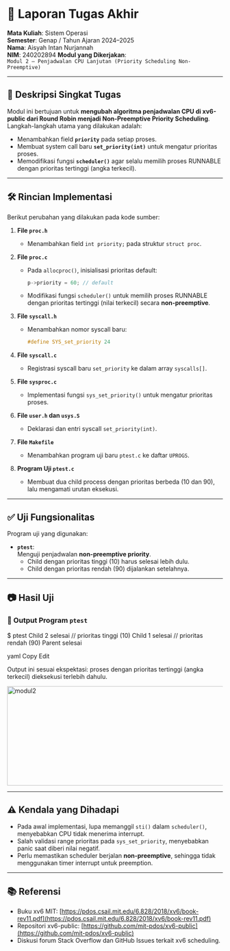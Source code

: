 # 📝 Laporan Tugas Akhir

**Mata Kuliah**: Sistem Operasi  
**Semester**: Genap / Tahun Ajaran 2024–2025  
**Nama**: Aisyah Intan Nurjannah  
**NIM**: 240202894
**Modul yang Dikerjakan**:  
`Modul 2 – Penjadwalan CPU Lanjutan (Priority Scheduling Non-Preemptive)`

---

## 📌 Deskripsi Singkat Tugas

Modul ini bertujuan untuk **mengubah algoritma penjadwalan CPU di xv6-public dari Round Robin menjadi Non-Preemptive Priority Scheduling**.  
Langkah-langkah utama yang dilakukan adalah:
* Menambahkan field **`priority`** pada setiap proses.
* Membuat system call baru **`set_priority(int)`** untuk mengatur prioritas proses.
* Memodifikasi fungsi **`scheduler()`** agar selalu memilih proses RUNNABLE dengan prioritas tertinggi (angka terkecil).

---

## 🛠️ Rincian Implementasi

Berikut perubahan yang dilakukan pada kode sumber:

1. **File `proc.h`**  
   * Menambahkan field `int priority;` pada struktur `struct proc`.

2. **File `proc.c`**
   * Pada `allocproc()`, inisialisasi prioritas default:  
     ```c
     p->priority = 60; // default
     ```
   * Modifikasi fungsi `scheduler()` untuk memilih proses RUNNABLE dengan prioritas tertinggi (nilai terkecil) secara **non-preemptive**.

3. **File `syscall.h`**
   * Menambahkan nomor syscall baru:  
     ```c
     #define SYS_set_priority 24
     ```

4. **File `syscall.c`**
   * Registrasi syscall baru `set_priority` ke dalam array `syscalls[]`.

5. **File `sysproc.c`**
   * Implementasi fungsi `sys_set_priority()` untuk mengatur prioritas proses.

6. **File `user.h` dan `usys.S`**
   * Deklarasi dan entri syscall `set_priority(int)`.

7. **File `Makefile`**
   * Menambahkan program uji baru `ptest.c` ke daftar `UPROGS`.

8. **Program Uji `ptest.c`**
   * Membuat dua child process dengan prioritas berbeda (10 dan 90), lalu mengamati urutan eksekusi.

---

## ✅ Uji Fungsionalitas

Program uji yang digunakan:  

* **`ptest`**:  
  Menguji penjadwalan **non-preemptive priority**.  
  - Child dengan prioritas tinggi (10) harus selesai lebih dulu.  
  - Child dengan prioritas rendah (90) dijalankan setelahnya.

---

## 📷 Hasil Uji

### 📍 Output Program `ptest`
$ ptest
Child 2 selesai // prioritas tinggi (10)
Child 1 selesai // prioritas rendah (90)
Parent selesai

yaml
Copy
Edit

Output ini sesuai ekspektasi: proses dengan prioritas tertinggi (angka terkecil) dieksekusi terlebih dahulu.

<img width="733" height="232" alt="modul2" src="https://github.com/user-attachments/assets/837681e8-0136-478d-9ee5-377ffeef7777" />


---

## ⚠️ Kendala yang Dihadapi

* Pada awal implementasi, lupa memanggil `sti()` dalam `scheduler()`, menyebabkan CPU tidak menerima interrupt.
* Salah validasi range prioritas pada `sys_set_priority`, menyebabkan panic saat diberi nilai negatif.
* Perlu memastikan scheduler berjalan **non-preemptive**, sehingga tidak menggunakan timer interrupt untuk preemption.

---

## 📚 Referensi

* Buku xv6 MIT: [https://pdos.csail.mit.edu/6.828/2018/xv6/book-rev11.pdf](https://pdos.csail.mit.edu/6.828/2018/xv6/book-rev11.pdf)  
* Repositori xv6-public: [https://github.com/mit-pdos/xv6-public](https://github.com/mit-pdos/xv6-public)  
* Diskusi forum Stack Overflow dan GitHub Issues terkait xv6 scheduling.  
